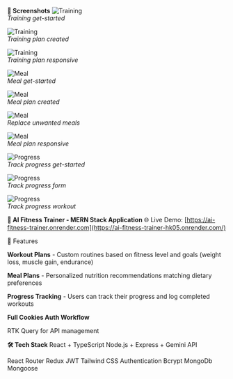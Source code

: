 **📸 Screenshots**
![Training](/screenshots/track-progress-getStarted.png)  
_Training get-started_

![Training](/screenshots/training-plan.png)  
_Training plan created_

![Training](/screenshots/training-plan-responsive.png)  
_Training plan responsive_

![Meal](/screenshots/meal-getStarted.png)  
_Meal get-started_

![Meal](/screenshots/meal-plan.png)  
_Meal plan created_

![Meal](/screenshots/replace-meals.png)  
_Replace unwanted meals_

![Meal](/screenshots/meal-plan-responsive.png)  
_Meal plan responsive_

![Progress](/screenshots/track-progress-getStarted.png)  
_Track progress get-started_

![Progress](/screenshots/track-progress-form.png)  
_Track progress form_

![Progress](/screenshots/track-progress-workout.png)  
_Track progress workout_

**💪 AI Fitness Trainer - MERN Stack Application**
🌐 Live Demo: [https://ai-fitness-trainer.onrender.com](https://ai-fitness-trainer-hk05.onrender.com/)

🚀 Features

**Workout Plans** - Custom routines based on fitness level and goals (weight loss, muscle gain, endurance)

**Meal Plans** - Personalized nutrition recommendations matching dietary preferences

**Progress Tracking** - Users can track their progress and log completed workouts

**Full Cookies Auth Workflow**

RTK Query for API management

**🛠️ Tech Stack**
React + TypeScript Node.js + Express + Gemini API

React Router Redux JWT Tailwind CSS
Authentication Bcrypt MongoDb Mongoose


